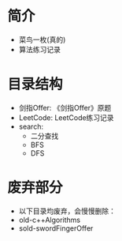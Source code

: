 # 简介
+ 菜鸟一枚(真的)
+ 算法练习记录

# 目录结构
+ 剑指Offer: 《剑指Offer》原题
+ LeetCode: LeetCode练习记录
+ search:
    - 二分查找
    - BFS
    - DFS

# 废弃部分
* 以下目录均废弃，会慢慢删除：
* old-c++Algorithms
* sold-swordFingerOffer